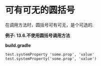 # 可有可无的圆括号
在调用方法时，圆括号可有可无，是个可选的.

**例子: 13.6.不使用圆括号调用方法**

**build.gradle**

    test.systemProperty 'some.prop', 'value'
    test.systemProperty('some.prop', 'value')


